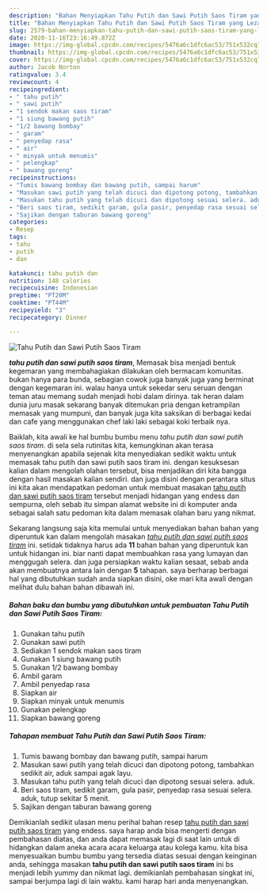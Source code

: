 ```yaml
---
description: "Bahan Menyiapkan Tahu Putih dan Sawi Putih Saos Tiram yang Lezat"
title: "Bahan Menyiapkan Tahu Putih dan Sawi Putih Saos Tiram yang Lezat"
slug: 2579-bahan-menyiapkan-tahu-putih-dan-sawi-putih-saos-tiram-yang-lezat
date: 2020-11-16T23:16:49.872Z
image: https://img-global.cpcdn.com/recipes/5476a6c1dfc6ac53/751x532cq70/tahu-putih-dan-sawi-putih-saos-tiram-foto-resep-utama.jpg
thumbnail: https://img-global.cpcdn.com/recipes/5476a6c1dfc6ac53/751x532cq70/tahu-putih-dan-sawi-putih-saos-tiram-foto-resep-utama.jpg
cover: https://img-global.cpcdn.com/recipes/5476a6c1dfc6ac53/751x532cq70/tahu-putih-dan-sawi-putih-saos-tiram-foto-resep-utama.jpg
author: Jacob Norton
ratingvalue: 3.4
reviewcount: 4
recipeingredient:
- " tahu putih"
- " sawi putih"
- "1 sendok makan saos tiram"
- "1 siung bawang putih"
- "1/2 bawang bombay"
- " garam"
- " penyedap rasa"
- " air"
- " minyak untuk menumis"
- " pelengkap"
- " bawang goreng"
recipeinstructions:
- "Tumis bawang bombay dan bawang putih, sampai harum"
- "Masukan sawi putih yang telah dicuci dan dipotong potong, tambahkan sedikit air, aduk sampai agak layu."
- "Masukan tahu putih yang telah dicuci dan dipotong sesuai selera. aduk."
- "Beri saos tiram, sedikit garam, gula pasir, penyedap rasa sesuai selera. aduk, tutup sekitar 5 menit."
- "Sajikan dengan taburan bawang goreng"
categories:
- Resep
tags:
- tahu
- putih
- dan

katakunci: tahu putih dan 
nutrition: 148 calories
recipecuisine: Indonesian
preptime: "PT20M"
cooktime: "PT44M"
recipeyield: "3"
recipecategory: Dinner

---
```



![Tahu Putih dan Sawi Putih Saos Tiram](https://img-global.cpcdn.com/recipes/5476a6c1dfc6ac53/751x532cq70/tahu-putih-dan-sawi-putih-saos-tiram-foto-resep-utama.jpg)

<b><i>tahu putih dan sawi putih saos tiram</i></b>, Memasak bisa menjadi bentuk kegemaran yang membahagiakan dilakukan oleh bermacam komunitas. bukan hanya para bunda, sebagian cowok juga banyak juga yang berminat dengan kegemaran ini. walau hanya untuk sekedar seru seruan dengan teman atau memang sudah menjadi hobi dalam dirinya. tak heran dalam dunia juru masak sekarang banyak ditemukan pria dengan ketrampilan memasak yang mumpuni, dan banyak juga kita saksikan di berbagai kedai dan cafe yang menggunakan chef laki laki sebagai koki terbaik nya.

Baiklah, kita awali ke hal bumbu bumbu menu <i>tahu putih dan sawi putih saos tiram</i>. di sela sela rutinitas kita, kemungkinan akan terasa menyenangkan apabila sejenak kita menyediakan sedikit waktu untuk memasak tahu putih dan sawi putih saos tiram ini. dengan kesuksesan kalian dalam mengolah olahan tersebut, bisa menjadikan diri kita bangga dengan hasil masakan kalian sendiri. dan juga disini dengan perantara situs ini kita akan mendapatkan pedoman untuk membuat masakan <u>tahu putih dan sawi putih saos tiram</u> tersebut menjadi hidangan yang endess dan sempurna, oleh sebab itu simpan alamat website ini di komputer anda sebagai salah satu pedoman kita dalam memasak olahan baru yang nikmat.




Sekarang langsung saja kita memulai untuk menyediakan bahan bahan yang diperuntuk kan dalam mengolah masakan <u><i>tahu putih dan sawi putih saos tiram</i></u> ini. setidak tidaknya harus ada <b>11</b> bahan bahan yang diperuntuk kan untuk hidangan ini. biar nanti dapat membuahkan rasa yang lumayan dan menggugah selera. dan juga persiapkan waktu kalian sesaat, sebab anda akan membuatnya antara lain dengan <b>5</b> tahapan. saya berharap berbagai hal yang dibutuhkan sudah anda siapkan disini, oke mari kita awali dengan melihat dulu bahan bahan dibawah ini.

<!--inarticleads1-->

##### Bahan baku dan bumbu yang dibutuhkan untuk pembuatan Tahu Putih dan Sawi Putih Saos Tiram:

1. Gunakan  tahu putih
1. Gunakan  sawi putih
1. Sediakan 1 sendok makan saos tiram
1. Gunakan 1 siung bawang putih
1. Gunakan 1/2 bawang bombay
1. Ambil  garam
1. Ambil  penyedap rasa
1. Siapkan  air
1. Siapkan  minyak untuk menumis
1. Gunakan  pelengkap
1. Siapkan  bawang goreng




<!--inarticleads2-->

##### Tahapan membuat Tahu Putih dan Sawi Putih Saos Tiram:

1. Tumis bawang bombay dan bawang putih, sampai harum
1. Masukan sawi putih yang telah dicuci dan dipotong potong, tambahkan sedikit air, aduk sampai agak layu.
1. Masukan tahu putih yang telah dicuci dan dipotong sesuai selera. aduk.
1. Beri saos tiram, sedikit garam, gula pasir, penyedap rasa sesuai selera. aduk, tutup sekitar 5 menit.
1. Sajikan dengan taburan bawang goreng




Demikianlah sedikit ulasan menu perihal bahan resep <u>tahu putih dan sawi putih saos tiram</u> yang endess. saya harap anda bisa mengerti dengan pembahasan diatas, dan anda dapat memasak lagi di saat lain untuk di hidangkan dalam aneka acara acara keluarga atau kolega kamu. kita bisa menyesuaikan bumbu bumbu yang tersedia diatas sesuai dengan keinginan anda, sehingga masakan <b>tahu putih dan sawi putih saos tiram</b> ini bs menjadi lebih yummy dan nikmat lagi. demikianlah pembahasan singkat ini, sampai berjumpa lagi di lain waktu. kami harap hari anda menyenangkan.
